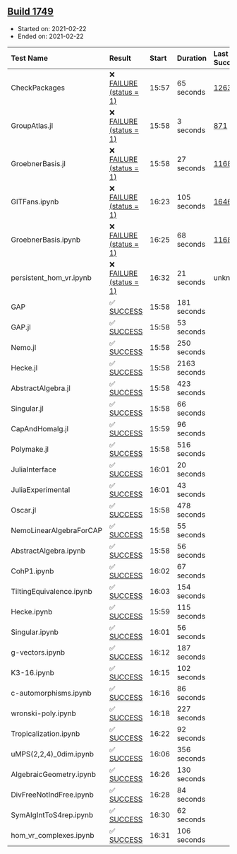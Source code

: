 ## [Build 1749](https://oscarci.mathematik.uni-kl.de/job/oscar-stable/1749/)

* Started on: 2021-02-22
* Ended on: 2021-02-22

| Test Name    | Result | Start | Duration | Last Success | First Failure |
|:-------------|:-------|:------|:---------|:-------------|:--------------|
| CheckPackages | ❌ [FAILURE (status = 1)](https://oscarci.mathematik.uni-kl.de/job/oscar-stable/1749/artifact/logs/build-1749/CheckPackages.log) | 15:57 | 65 seconds | [1263](https://oscarci.mathematik.uni-kl.de/job/oscar-stable/1263/) | [1264](https://oscarci.mathematik.uni-kl.de/job/oscar-stable/1264/) |
| GroupAtlas.jl | ❌ [FAILURE (status = 1)](https://oscarci.mathematik.uni-kl.de/job/oscar-stable/1749/artifact/logs/build-1749/GroupAtlas.jl.log) | 15:58 | 3 seconds | [871](https://oscarci.mathematik.uni-kl.de/job/oscar-stable/871/) | [872](https://oscarci.mathematik.uni-kl.de/job/oscar-stable/872/) |
| GroebnerBasis.jl | ❌ [FAILURE (status = 1)](https://oscarci.mathematik.uni-kl.de/job/oscar-stable/1749/artifact/logs/build-1749/GroebnerBasis.jl.log) | 15:58 | 27 seconds | [1168](https://oscarci.mathematik.uni-kl.de/job/oscar-stable/1168/) | [1169](https://oscarci.mathematik.uni-kl.de/job/oscar-stable/1169/) |
| GITFans.ipynb | ❌ [FAILURE (status = 1)](https://oscarci.mathematik.uni-kl.de/job/oscar-stable/1749/artifact/logs/build-1749/GITFans.ipynb.log) | 16:23 | 105 seconds | [1646](https://oscarci.mathematik.uni-kl.de/job/oscar-stable/1646/) | [1647](https://oscarci.mathematik.uni-kl.de/job/oscar-stable/1647/) |
| GroebnerBasis.ipynb | ❌ [FAILURE (status = 1)](https://oscarci.mathematik.uni-kl.de/job/oscar-stable/1749/artifact/logs/build-1749/GroebnerBasis.ipynb.log) | 16:25 | 68 seconds | [1168](https://oscarci.mathematik.uni-kl.de/job/oscar-stable/1168/) | [1169](https://oscarci.mathematik.uni-kl.de/job/oscar-stable/1169/) |
| persistent_hom_vr.ipynb | ❌ [FAILURE (status = 1)](https://oscarci.mathematik.uni-kl.de/job/oscar-stable/1749/artifact/logs/build-1749/persistent_hom_vr.ipynb.log) | 16:32 | 21 seconds | unknown | unknown |
| GAP | ✅ [SUCCESS](https://oscarci.mathematik.uni-kl.de/job/oscar-stable/1749/artifact/logs/build-1749/GAP.log) | 15:58 | 181 seconds |  |  |
| GAP.jl | ✅ [SUCCESS](https://oscarci.mathematik.uni-kl.de/job/oscar-stable/1749/artifact/logs/build-1749/GAP.jl.log) | 15:58 | 53 seconds |  |  |
| Nemo.jl | ✅ [SUCCESS](https://oscarci.mathematik.uni-kl.de/job/oscar-stable/1749/artifact/logs/build-1749/Nemo.jl.log) | 15:58 | 250 seconds |  |  |
| Hecke.jl | ✅ [SUCCESS](https://oscarci.mathematik.uni-kl.de/job/oscar-stable/1749/artifact/logs/build-1749/Hecke.jl.log) | 15:58 | 2163 seconds |  |  |
| AbstractAlgebra.jl | ✅ [SUCCESS](https://oscarci.mathematik.uni-kl.de/job/oscar-stable/1749/artifact/logs/build-1749/AbstractAlgebra.jl.log) | 15:58 | 423 seconds |  |  |
| Singular.jl | ✅ [SUCCESS](https://oscarci.mathematik.uni-kl.de/job/oscar-stable/1749/artifact/logs/build-1749/Singular.jl.log) | 15:58 | 66 seconds |  |  |
| CapAndHomalg.jl | ✅ [SUCCESS](https://oscarci.mathematik.uni-kl.de/job/oscar-stable/1749/artifact/logs/build-1749/CapAndHomalg.jl.log) | 15:59 | 96 seconds |  |  |
| Polymake.jl | ✅ [SUCCESS](https://oscarci.mathematik.uni-kl.de/job/oscar-stable/1749/artifact/logs/build-1749/Polymake.jl.log) | 15:58 | 516 seconds |  |  |
| JuliaInterface | ✅ [SUCCESS](https://oscarci.mathematik.uni-kl.de/job/oscar-stable/1749/artifact/logs/build-1749/JuliaInterface.log) | 16:01 | 20 seconds |  |  |
| JuliaExperimental | ✅ [SUCCESS](https://oscarci.mathematik.uni-kl.de/job/oscar-stable/1749/artifact/logs/build-1749/JuliaExperimental.log) | 16:01 | 43 seconds |  |  |
| Oscar.jl | ✅ [SUCCESS](https://oscarci.mathematik.uni-kl.de/job/oscar-stable/1749/artifact/logs/build-1749/Oscar.jl.log) | 15:58 | 478 seconds |  |  |
| NemoLinearAlgebraForCAP | ✅ [SUCCESS](https://oscarci.mathematik.uni-kl.de/job/oscar-stable/1749/artifact/logs/build-1749/NemoLinearAlgebraForCAP.log) | 15:58 | 55 seconds |  |  |
| AbstractAlgebra.ipynb | ✅ [SUCCESS](https://oscarci.mathematik.uni-kl.de/job/oscar-stable/1749/artifact/logs/build-1749/AbstractAlgebra.ipynb.log) | 15:58 | 56 seconds |  |  |
| CohP1.ipynb | ✅ [SUCCESS](https://oscarci.mathematik.uni-kl.de/job/oscar-stable/1749/artifact/logs/build-1749/CohP1.ipynb.log) | 16:02 | 67 seconds |  |  |
| TiltingEquivalence.ipynb | ✅ [SUCCESS](https://oscarci.mathematik.uni-kl.de/job/oscar-stable/1749/artifact/logs/build-1749/TiltingEquivalence.ipynb.log) | 16:03 | 154 seconds |  |  |
| Hecke.ipynb | ✅ [SUCCESS](https://oscarci.mathematik.uni-kl.de/job/oscar-stable/1749/artifact/logs/build-1749/Hecke.ipynb.log) | 15:59 | 115 seconds |  |  |
| Singular.ipynb | ✅ [SUCCESS](https://oscarci.mathematik.uni-kl.de/job/oscar-stable/1749/artifact/logs/build-1749/Singular.ipynb.log) | 16:01 | 56 seconds |  |  |
| g-vectors.ipynb | ✅ [SUCCESS](https://oscarci.mathematik.uni-kl.de/job/oscar-stable/1749/artifact/logs/build-1749/g-vectors.ipynb.log) | 16:12 | 187 seconds |  |  |
| K3-16.ipynb | ✅ [SUCCESS](https://oscarci.mathematik.uni-kl.de/job/oscar-stable/1749/artifact/logs/build-1749/K3-16.ipynb.log) | 16:15 | 102 seconds |  |  |
| c-automorphisms.ipynb | ✅ [SUCCESS](https://oscarci.mathematik.uni-kl.de/job/oscar-stable/1749/artifact/logs/build-1749/c-automorphisms.ipynb.log) | 16:16 | 86 seconds |  |  |
| wronski-poly.ipynb | ✅ [SUCCESS](https://oscarci.mathematik.uni-kl.de/job/oscar-stable/1749/artifact/logs/build-1749/wronski-poly.ipynb.log) | 16:18 | 227 seconds |  |  |
| Tropicalization.ipynb | ✅ [SUCCESS](https://oscarci.mathematik.uni-kl.de/job/oscar-stable/1749/artifact/logs/build-1749/Tropicalization.ipynb.log) | 16:22 | 92 seconds |  |  |
| uMPS(2,2,4)_0dim.ipynb | ✅ [SUCCESS](https://oscarci.mathematik.uni-kl.de/job/oscar-stable/1749/artifact/logs/build-1749/uMPS-2-2-4-_0dim.ipynb.log) | 16:06 | 356 seconds |  |  |
| AlgebraicGeometry.ipynb | ✅ [SUCCESS](https://oscarci.mathematik.uni-kl.de/job/oscar-stable/1749/artifact/logs/build-1749/AlgebraicGeometry.ipynb.log) | 16:26 | 130 seconds |  |  |
| DivFreeNotIndFree.ipynb | ✅ [SUCCESS](https://oscarci.mathematik.uni-kl.de/job/oscar-stable/1749/artifact/logs/build-1749/DivFreeNotIndFree.ipynb.log) | 16:28 | 84 seconds |  |  |
| SymAlgIntToS4rep.ipynb | ✅ [SUCCESS](https://oscarci.mathematik.uni-kl.de/job/oscar-stable/1749/artifact/logs/build-1749/SymAlgIntToS4rep.ipynb.log) | 16:30 | 62 seconds |  |  |
| hom_vr_complexes.ipynb | ✅ [SUCCESS](https://oscarci.mathematik.uni-kl.de/job/oscar-stable/1749/artifact/logs/build-1749/hom_vr_complexes.ipynb.log) | 16:31 | 106 seconds |  |  |
